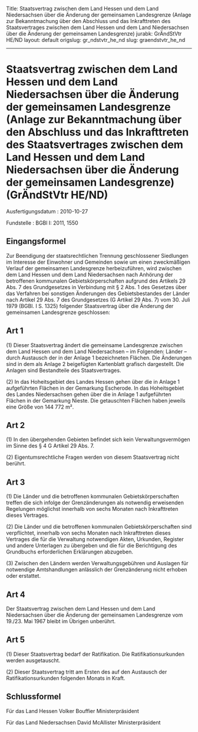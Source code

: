 Title: Staatsvertrag zwischen dem Land Hessen und dem Land Niedersachsen über die
  Änderung der gemeinsamen Landesgrenze (Anlage zur Bekanntmachung über den Abschluss
  und das Inkrafttreten des Staatsvertrages zwischen dem Land Hessen und dem Land
  Niedersachsen über die Änderung der gemeinsamen Landesgrenze)
jurabk: GrÄndStVtr HE/ND
layout: default
origslug: gr_ndstvtr_he_nd
slug: graendstvtr_he_nd

---

# Staatsvertrag zwischen dem Land Hessen und dem Land Niedersachsen über die Änderung der gemeinsamen Landesgrenze (Anlage zur Bekanntmachung über den Abschluss und das Inkrafttreten des Staatsvertrages zwischen dem Land Hessen und dem Land Niedersachsen über die Änderung der gemeinsamen Landesgrenze) (GrÄndStVtr HE/ND)

Ausfertigungsdatum
:   2010-10-27

Fundstelle
:   BGBl I: 2011, 1550


## Eingangsformel

Zur Beendigung der staatsrechtlichen Trennung geschlossener Siedlungen
im Interesse der Einwohner und Gemeinden sowie um einen zweckmäßigen
Verlauf der gemeinsamen Landesgrenze herbeizuführen, wird zwischen dem
Land Hessen und dem Land Niedersachsen nach Anhörung der betroffenen
kommunalen Gebietskörperschaften aufgrund des Artikels 29 Abs. 7 des
Grundgesetzes in Verbindung mit § 2 Abs. 1 des Gesetzes über das
Verfahren bei sonstigen Änderungen des Gebietsbestandes der Länder
nach Artikel 29 Abs. 7 des Grundgesetzes (G Artikel 29 Abs. 7) vom 30.
Juli 1979 (BGBl. I S. 1325) folgender Staatsvertrag über die Änderung
der gemeinsamen Landesgrenze geschlossen:


## Art 1

(1) Dieser Staatsvertrag ändert die gemeinsame Landesgrenze zwischen
dem Land Hessen und dem Land Niedersachsen – im Folgenden: Länder –
durch Austausch der in der Anlage 1 bezeichneten Flächen. Die
Änderungen sind in dem als Anlage 2 beigefügten Kartenblatt grafisch
dargestellt. Die Anlagen sind Bestandteile des Staatsvertrages.

(2) In das Hoheitsgebiet des Landes Hessen gehen über die in Anlage 1
aufgeführten Flächen in der Gemarkung Escherode. In das Hoheitsgebiet
des Landes Niedersachsen gehen über die in Anlage 1 aufgeführten
Flächen in der Gemarkung Nieste. Die getauschten Flächen haben jeweils
eine Größe von 144 772 m².


## Art 2

(1) In den übergehenden Gebieten befindet sich kein
Verwaltungsvermögen im Sinne des § 4 G Artikel 29 Abs. 7.

(2) Eigentumsrechtliche Fragen werden von diesem Staatsvertrag nicht
berührt.


## Art 3

(1) Die Länder und die betroffenen kommunalen Gebietskörperschaften
treffen die sich infolge der Grenzänderungen als notwendig erweisenden
Regelungen möglichst innerhalb von sechs Monaten nach Inkrafttreten
dieses Vertrages.

(2) Die Länder und die betroffenen kommunalen Gebietskörperschaften
sind verpflichtet, innerhalb von sechs Monaten nach Inkrafttreten
dieses Vertrages die für die Verwaltung notwendigen Akten, Urkunden,
Register und andere Unterlagen zu übergeben und die für die
Berichtigung des Grundbuchs erforderlichen Erklärungen abzugeben.

(3) Zwischen den Ländern werden Verwaltungsgebühren und Auslagen für
notwendige Amtshandlungen anlässlich der Grenzänderung nicht erhoben
oder erstattet.


## Art 4

Der Staatsvertrag zwischen dem Land Hessen und dem Land Niedersachsen
über die Änderung der gemeinsamen Landesgrenze vom 19./23. Mai 1967
bleibt im Übrigen unberührt.


## Art 5

(1) Dieser Staatsvertrag bedarf der Ratifikation. Die
Ratifikationsurkunden werden ausgetauscht.

(2) Dieser Staatsvertrag tritt am Ersten des auf den Austausch der
Ratifikationsurkunden folgenden Monats in Kraft.


## Schlussformel

Für das Land Hessen
Volker Bouffier
Ministerpräsident

Für das Land Niedersachsen
David McAllister
Ministerpräsident

